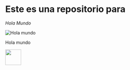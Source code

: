 # Este es una repositorio para 
*Hola Mundo*

![Hola mundo](https://imgs.search.brave.com/rRjkhUSF-W6LzVL3BQzJgYwMFHZ43N2mD2-mefyrBUc/rs:fit:860:0:0/g:ce/aHR0cHM6Ly9tZWRp/YS5nZXR0eWltYWdl/cy5jb20vaWQvMTI3/ODI1MTA1L2VzL2Zv/dG8vZ2VudGUtaGFj/aWVuZG8tdW4tcHV6/emxlLmpwZz9zPTYx/Mng2MTImdz0wJms9/MjAmYz14bjFTQ01L/eDJ4eXVuS2JtQ3d6/V09iS0xYV3RWSDQ1/cGVEd3k5bVJBSXFF/PQ)

Hola mundo

<img src="https://imgs.search.brave.com/rRjkhUSF-W6LzVL3BQzJgYwMFHZ43N2mD2-mefyrBUc/rs:fit:860:0:0/g:ce/aHR0cHM6Ly9tZWRp/YS5nZXR0eWltYWdl/cy5jb20vaWQvMTI3/ODI1MTA1L2VzL2Zv/dG8vZ2VudGUtaGFj/aWVuZG8tdW4tcHV6/emxlLmpwZz9zPTYx/Mng2MTImdz0wJms9/MjAmYz14bjFTQ01L/eDJ4eXVuS2JtQ3d6/V09iS0xYV3RWSDQ1/cGVEd3k5bVJBSXFF/PQ" width="50">
